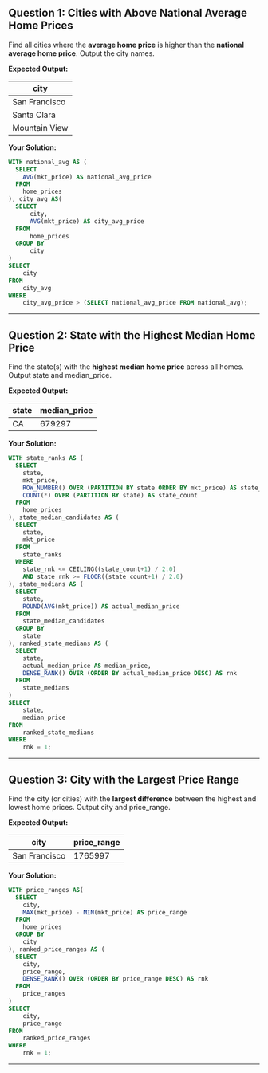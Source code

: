 ## Question 1: Cities with Above National Average Home Prices

Find all cities where the **average home price** is higher than the **national average home price**.
Output the city names.

**Expected Output:**

| city          |
| ------------- |
| San Francisco |
| Santa Clara   |
| Mountain View |

**Your Solution:**
```sql
WITH national_avg AS (
  SELECT
  	AVG(mkt_price) AS national_avg_price
  FROM
  	home_prices
), city_avg AS(
  SELECT
      city,
  	  AVG(mkt_price) AS city_avg_price
  FROM
      home_prices
  GROUP BY
  	  city
)
SELECT
	city
FROM
	city_avg
WHERE
	city_avg_price > (SELECT national_avg_price FROM national_avg);
```
---

## Question 2: State with the Highest Median Home Price

Find the state(s) with the **highest median home price** across all homes.
Output state and median_price.

**Expected Output:**

| state | median_price |
| ----- | ------------ |
| CA    | 679297       |

**Your Solution:**
```sql
WITH state_ranks AS (
  SELECT
  	state,
  	mkt_price,
  	ROW_NUMBER() OVER (PARTITION BY state ORDER BY mkt_price) AS state_rnk,
  	COUNT(*) OVER (PARTITION BY state) AS state_count
  FROM
  	home_prices
), state_median_candidates AS (
  SELECT
  	state,
  	mkt_price
  FROM
  	state_ranks
  WHERE
  	state_rnk <= CEILING((state_count+1) / 2.0)
  	AND state_rnk >= FLOOR((state_count+1) / 2.0)
), state_medians AS (
  SELECT
  	state,
  	ROUND(AVG(mkt_price)) AS actual_median_price
  FROM
  	state_median_candidates
  GROUP BY
  	state
), ranked_state_medians AS (
  SELECT
  	state,
  	actual_median_price AS median_price,
  	DENSE_RANK() OVER (ORDER BY actual_median_price DESC) AS rnk
  FROM
  	state_medians
)
SELECT
	state,
    median_price
FROM
	ranked_state_medians
WHERE
	rnk = 1;
```
---

## Question 3: City with the Largest Price Range

Find the city (or cities) with the **largest difference** between the highest and lowest home prices.
Output city and price_range.

**Expected Output:**

| city          | price_range |
| ------------- | ----------- |
| San Francisco | 1765997     |

**Your Solution:**
```sql
WITH price_ranges AS(
  SELECT
  	city,
  	MAX(mkt_price) - MIN(mkt_price) AS price_range
  FROM
  	home_prices
  GROUP BY
  	city
), ranked_price_ranges AS (
  SELECT
  	city,
  	price_range,
  	DENSE_RANK() OVER (ORDER BY price_range DESC) AS rnk
  FROM
  	price_ranges
)
SELECT
	city,
    price_range
FROM
	ranked_price_ranges
WHERE
	rnk = 1;
```
---

